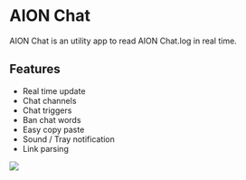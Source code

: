 # AION Chat

AION Chat is an utility app to read AION Chat.log in real time.

## Features ##

* Real time update
* Chat channels
* Chat triggers
* Ban chat words
* Easy copy paste
* Sound / Tray notification
* Link parsing

![](https://i.imgur.com/tyhB0rJ.png)
